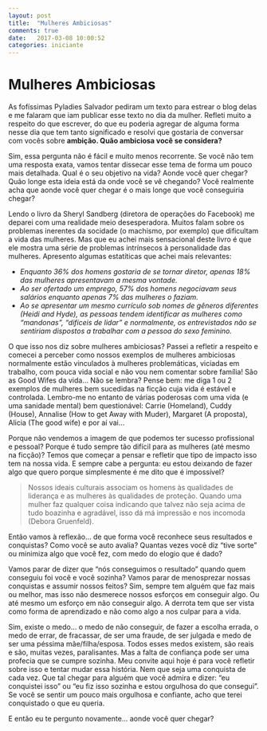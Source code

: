```yaml
---
layout: post
title:  "Mulheres Ambiciosas"
comments: true
date:   2017-03-08 10:00:52
categories: iniciante
---
```


# Mulheres Ambiciosas

As fofíssimas Pyladies Salvador pediram um texto para estrear o blog delas e me falaram que iam publicar esse texto no dia da mulher. Refleti muito a respeito do que escrever, do que eu poderia agregar de alguma forma nesse dia que tem tanto significado e resolvi que gostaria de conversar com vocês sobre **ambição. Quão ambiciosa você se considera?** 

Sim, essa pergunta não é fácil e muito menos recorrente. Se você não tem uma resposta exata, vamos tentar dissecar esse tema de forma um pouco mais detalhada. Qual é o seu objetivo na vida? Aonde você quer chegar? Quão longe esta ideia está da onde você se vê chegando? Você realmente acha que aonde você quer chegar é o mais longe que você conseguiria chegar? 

Lendo o livro da Sheryl Sandberg (diretora de operações do Facebook) me deparei com uma realidade meio desesperadora. Muitos falam sobre os problemas inerentes da socidade (o machismo, por exemplo) que dificultam a vida das mulheres. Mas que eu achei mais sensacional deste livro é que ele mostra uma série de problemas intrínsecos à personalidade das mulheres. Apresento algumas estatíticas que achei mais relevantes: 

* *Enquanto 36% dos homens gostaria de se tornar diretor, apenas 18% das mulheres apresentavam a mesma vontade.* 
* *Ao ser ofertado um emprego, 57% dos homens negociavam seus salários enquanto apenas 7% das mulheres o faziam.* 
* *Ao se apresentar um mesmo currículo sob nomes de gêneros diferentes (Heidi and Hyde), as pessoas tendem identificar as mulheres como “mandonas”, “difíceis de lidar” e normalmente, os entrevistados não se sentiriam dispostos a trabalhar com a pessoa do sexo feminino.* 

O que isso nos diz sobre mulheres ambiciosas? Passei a refletir a respeito e comecei a perceber como nossos exemplos de mulheres ambiciosas normalmente estão vinculados à mulheres problemáticas, viciadas em trabalho, com pouca vida social e não vou nem comentar sobre família! São as Good Wifes da vida… Não se lembra? Pense bem: me diga 1 ou 2 exemplos de mulheres bem sucedidas na ficção cuja vida é estável e controlada. Lembro-me no entanto de várias poderosas com uma vida (e uma sanidade mental) bem questionável: Carrie (Homeland), Cuddy (House), Annalise (How to get Away with Muder), Margaret (A proposta), Alicia (The good wife) e por aí vai…

Porque não vendemos a imagem de que podemos ter sucesso profissional e pessoal? Porque é tudo sempre tão difícil para as mulheres (até mesmo na ficção)? Temos que começar a pensar e refletir que tipo de impacto isso tem na nossa vida. E sempre cabe a pergunta: eu estou deixando de fazer algo que quero porque simplesmente é me dito que é impossível?

> Nossos ideais culturais associam os homens às qualidades de liderança e as mulheres às qualidades de proteção. Quando uma mulher faz qualquer coisa indicando que talvez não seja acima de tudo boazinha e agradável, isso dá má impressão e nos incomoda (Debora Gruenfeld).

Então vamos à reflexão… de que forma você reconhece seus resultados e conquistas? Como você se auto avalia? Quantas vezes você diz “tive sorte” ou minimiza algo que você fez, com medo do elogio que é dado?

Vamos parar de dizer que “nós conseguimos o resultado” quando quem conseguiu foi você e você sozinha? Vamos parar de menosprezar nossas conquistas e assumir nossos feitos? Sim, sempre tem alguém que faz mais ou melhor, mas isso não desmerece nossos esforços em conseguir algo. Ou até mesmo um esforço em não conseguir algo. A derrota tem que ser vista como forma de aprendizado e não como algo a nos culpar para a vida. 

Sim, existe o medo… o medo de não conseguir, de fazer a escolha errada, o medo de errar, de fracassar, de ser uma fraude, de ser julgada e medo de ser uma péssima mãe/filha/esposa. Todos esses medos existem, são reais e são, muitas vezes, paralisantes. Mas a falta de confiança pode ser uma profecia que se cumpre sozinha. Meu convite aqui hoje é para você refletir sobre isso e tentar mudar essa história. Nem que seja uma conquista de cada vez. Que tal chegar para alguém que você admira e dizer: “eu conquistei isso” ou “eu fiz isso sozinha e estou orgulhosa do que consegui”. Se você se sentir um pouco mais orgulhosa e confiante, acho que terei conquistado o que eu queria.

E então eu te pergunto novamente… aonde você quer chegar? 